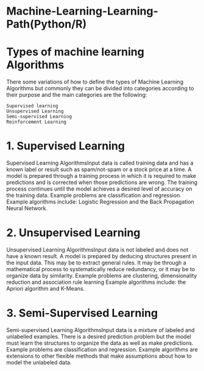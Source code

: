 # Machine-Learning-Learning-Path(Python/R)

# Types of machine learning Algorithms

There some variations of how to define the types of Machine Learning Algorithms but commonly they can be divided into categories according to their purpose and the main categories are the following:

    Supervised learning
    Unsupervised Learning
    Semi-supervised Learning
    Reinforcement Learning
    
 # 1. Supervised Learning

Supervised Learning AlgorithmsInput data is called training data and has a known label or result such as spam/not-spam or a stock price at a time.
A model is prepared through a training process in which it is required to make predictions and is corrected when those predictions are wrong. The training process continues until the model achieves a desired level of accuracy on the training data.
Example problems are classification and regression.
Example algorithms include: Logistic Regression and the Back Propagation Neural Network.

# 2. Unsupervised Learning
Unsupervised Learning AlgorithmsInput data is not labeled and does not have a known result.
A model is prepared by deducing structures present in the input data. This may be to extract general rules. It may be through a mathematical process to systematically reduce redundancy, or it may be to organize data by similarity.
Example problems are clustering, dimensionality reduction and association rule learning
Example algorithms include: the Apriori algorithm and K-Means.

# 3. Semi-Supervised Learning
Semi-supervised Learning AlgorithmsInput data is a mixture of labeled and unlabelled examples.
There is a desired prediction problem but the model must learn the structures to organize the data as well as make predictions.
Example problems are classification and regression.
Example algorithms are extensions to other flexible methods that make assumptions about how to model the unlabeled data.


    
    

